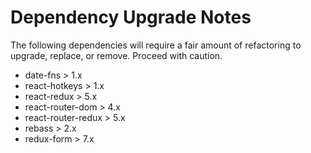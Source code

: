 # Dependency Upgrade Notes

The following dependencies will require a fair amount of refactoring to upgrade, replace, or remove.
Proceed with caution.

- date-fns            > 1.x
- react-hotkeys       > 1.x
- react-redux         > 5.x
- react-router-dom    > 4.x
- react-router-redux  > 5.x
- rebass              > 2.x
- redux-form          > 7.x
